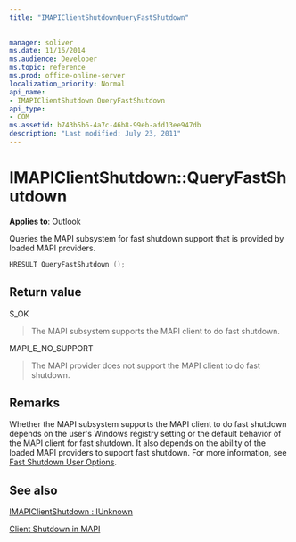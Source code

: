 ```yaml
---
title: "IMAPIClientShutdownQueryFastShutdown"
 
 
manager: soliver
ms.date: 11/16/2014
ms.audience: Developer
ms.topic: reference
ms.prod: office-online-server
localization_priority: Normal
api_name:
- IMAPIClientShutdown.QueryFastShutdown
api_type:
- COM
ms.assetid: b743b5b6-4a7c-46b8-99eb-afd13ee947db
description: "Last modified: July 23, 2011"
---
```


# IMAPIClientShutdown::QueryFastShutdown

  
  
**Applies to**: Outlook 
  
Queries the MAPI subsystem for fast shutdown support that is provided by loaded MAPI providers.
  
```cpp
HRESULT QueryFastShutdown ();
```

## Return value

S_OK
  
> The MAPI subsystem supports the MAPI client to do fast shutdown.
    
MAPI_E_NO_SUPPORT
  
> The MAPI provider does not support the MAPI client to do fast shutdown.
    
## Remarks

Whether the MAPI subsystem supports the MAPI client to do fast shutdown depends on the user's Windows registry setting or the default behavior of the MAPI client for fast shutdown. It also depends on the ability of the loaded MAPI providers to support fast shutdown. For more information, see [Fast Shutdown User Options](fast-shutdown-user-options.md).
  
## See also



[IMAPIClientShutdown : IUnknown](imapiclientshutdowniunknown.md)


[Client Shutdown in MAPI](client-shutdown-in-mapi.md)

